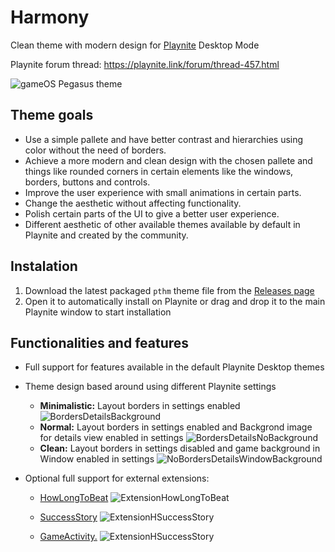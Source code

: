 # Harmony
Clean theme with modern design for [Playnite](https://github.com/JosefNemec/Playnite) Desktop Mode

Playnite forum thread: https://playnite.link/forum/thread-457.html

![gameOS Pegasus theme](https://i.imgur.com/ydZkKyA.jpg)

## Theme goals
- Use a simple pallete and have better contrast and hierarchies using color without the need of borders.
- Achieve a more modern and clean design with the chosen pallete and things like rounded corners in certain elements like the windows, borders, buttons and controls.
- Improve the user experience with small animations in certain parts.
- Change the aesthetic without affecting functionality.
- Polish certain parts of the UI to give a better user experience.
- Different aesthetic of other available themes available by default in Playnite and created by the community.

## Instalation 
1. Download the latest packaged `pthm` theme file from the [Releases page](https://github.com/darklinkpower/Harmony/releases)
2. Open it to automatically install on Playnite or drag and drop it to the main Playnite window to start installation

## Functionalities and features
- Full support for features available in the default Playnite Desktop themes
- Theme design based around using different Playnite settings
  - **Minimalistic:** Layout borders in settings enabled
![BordersDetailsBackground](https://i.imgur.com/jjGuS6y.jpeg)
  - **Normal:** Layout borders in settings enabled and Backgrond image for details view enabled in settings
![BordersDetailsNoBackground](https://i.imgur.com/MIrOQ7j.png)
  - **Clean:** Layout borders in settings disabled and game background in Window enabled in settings
![NoBordersDetailsWindowBackground](https://i.imgur.com/D3OgCr0.jpeg)
- Optional full support for external extensions:

  - [HowLongToBeat](https://github.com/Lacro59/playnite-howlongtobeat-plugin)
  ![ExtensionHowLongToBeat](https://i.imgur.com/VtS4Cbb.png)
  
  - [SuccessStory](https://github.com/Lacro59/playnite-successstory-plugin)
  ![ExtensionHSuccessStory](https://i.imgur.com/RuaEtYM.png)
  
  - [GameActivity.](https://github.com/Lacro59/playnite-gameactivity-plugin)
  ![ExtensionHSuccessStory](https://i.imgur.com/SJE1Hzr.png)
  
  
